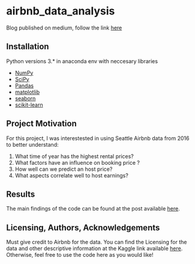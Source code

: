 # airbnb_data_analysis

Blog published on medium, follow the link [here](https://hpjhc.medium.com/how-to-become-a-good-earner-in-airbnb-1e917a825db9)

## Installation <a name="installation"></a>
Python versions 3.* in anaconda env with neccesary libraries

- [NumPy](http://www.numpy.org/)
- [SciPy](https://www.scipy.org/)
- [Pandas](http://pandas.pydata.org)
- [matplotlib](http://matplotlib.org/)
- [seaborn](https://seaborn.pydata.org/)
- [scikit-learn](http://scikit-learn.org/stable/)


## Project Motivation<a name="motivation"></a>

For this project, I was interestested in using Seattle Airbnb data from 2016 to better understand:

1. What time of year has the highest rental prices?
2. What factors have an influence on booking price ?
3. How well can we predict an host price?
4. What aspects correlate well to host earnings?

## Results<a name="results"></a>

The main findings of the code can be found at the post available [here](https://hpjhc.medium.com/how-to-become-a-good-earner-in-airbnb-1e917a825db9).

## Licensing, Authors, Acknowledgements<a name="licensing"></a>

Must give credit to Airbnb for the data.  You can find the Licensing for the data and other descriptive information at the Kaggle link available [here](https://www.kaggle.com/airbnb/seattle).  Otherwise, feel free to use the code here as you would like! 
